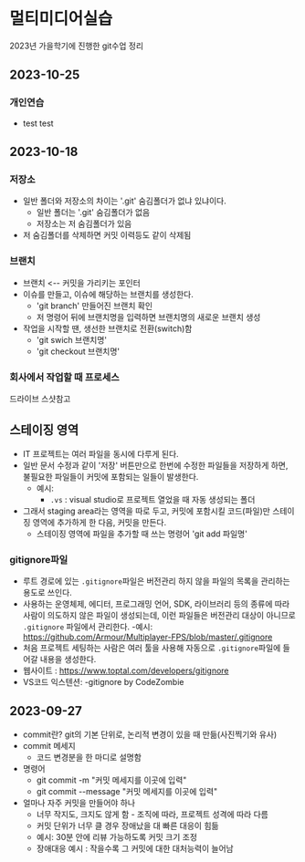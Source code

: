 # 멀티미디어실습

2023년 가을학기에 진행한 git수업 정리

## 2023-10-25
### 개인연습
- test test


## 2023-10-18
### 저장소
- 일반 폴더와 저장소의 차이는 '.git' 숨김폴더가 없냐 있냐이다.
    - 일반 폴더는 '.git' 숨김폴더가 없음
    - 저장소는 저 숨김폴더가 있음
- 저 숨김폴더를 삭제하면 커밋 이력등도 같이 삭제됨
### 브랜치
- 브랜치 <-- 커밋을 가리키는 포인터
- 이슈를 만들고, 이슈에 해당하는 브랜치를 생성한다.
    - 'git branch' 만들어진 브랜치 확인
    - 저 명령어 뒤에 브랜치명을 입력하면 브랜치명의 새로운 브랜치 생성
- 작업을 시작할 땐, 생선한 브랜치로 전환(switch)함
    - 'git swich 브랜치명'
    - 'git checkout 브랜치명'

### 회사에서 작업할 때 프로세스 
드라이브 스샷참고

## 스테이징 영역
 - IT 프로젝트는 여러 파일을 동시에 다루게 된다.
 - 일반 문서 수정과 같이 '저장' 버튼만으로 한번에 수정한 파일들을 저장하게 하면, 불필요한 파일들이 커밋에 포함되는 일들이 발생한다.
    - 예시:
        - `.vs` : visual studio로 프로젝트 열었을 때 자동 생성되는 폴더
 - 그래서 staging area라는 영역을 따로 두고, 커밋에 포함시킬 코드(파일)만 스테이징 영역에 추가하게 한 다음, 커밋을 만든다.
    - 스테이징 영역에 파일을 추가할 때 쓰는 명령어 'git add 파일명'

### gitignore파일
 - 루트 경로에 있는 `.gitignore`파일은 버전관리 하지 않을 파일의 목록을 관리하는 용도로 쓰인다.
 - 사용하는 운영체제, 에디터, 프로그래밍 언어, SDK, 라이브러리 등의 종류에 따라 사람이 의도하지 않은 파일이 생성되는데, 이런 파일들은 버전관리 대상이 아니므로 `.gitignore` 파일에서 관리한다.
    -예시: https://github.com/Armour/Multiplayer-FPS/blob/master/.gitignore
 - 처음 프로젝트 세팅하는 사람은 여러 툴을 사용해 자동으로 `.gitignore`파일에 들어갈 내용을 생성한다.
  - 웹사이트 : https://www.toptal.com/developers/gitignore
  - VS코드 익스텐션:
    -gitignore by CodeZombie

## 2023-09-27
- commit란? git의 기본 단위로, 논리적 변경이 있을 때 만듦(사진찍기와 유사)
- commit 메세지
    - 코드 변경분을 한 마디로 설명함
- 명령어
    - git commit -m "커밋 메세지를 이곳에 입력"
    - git commit --message "커밋 메세지를 이곳에 입력"
- 얼마나 자주 커밋을 만들어야 하나
    - 너무 작지도, 크지도 않게 함 - 조직에 따라, 프로젝트 성격에 따라 다름
    - 커밋 단위가 너무 클 경우 장애났을 대 빠른 대응이 힘듦
    - 예시: 30분 안에 리뷰 가능하도록 커밋 크기 조정
    - 장애대응 예시 : 작을수록 그 커밋에 대한 대처능력이 늘어남
    

